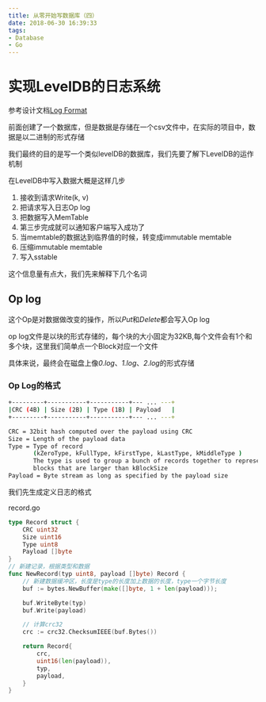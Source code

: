 ```yaml
---
title: 从零开始写数据库（四）
date: 2018-06-30 16:39:33
tags:
- Database
- Go
---
```


# 实现LevelDB的日志系统

参考设计文档[Log Format](https://github.com/google/leveldb/blob/master/doc/log_format.md)

前面创建了一个数据库，但是数据是存储在一个csv文件中，在实际的项目中，数据是以二进制的形式存储

我们最终的目的是写一个类似levelDB的数据库，我们先要了解下LevelDB的运作机制

在LevelDB中写入数据大概是这样几步

1. 接收到请求Write(k, v)
2. 把请求写入日志Op log
3. 把数据写入MemTable
4. 第三步完成就可以通知客户端写入成功了
5. 当memtable的数据达到临界值的时候，转变成immutable memtable
6. 压缩immutable memtable
7. 写入sstable

这个信息量有点大，我们先来解释下几个名词

## Op log

这个Op是对数据做改变的操作，所以*Put*和*Delete*都会写入Op log

op log文件是以块的形式存储的，每个块的大小固定为32KB,每个文件会有1个和多个块，这里我们简单点一个Block对应一个文件

具体来说，最终会在磁盘上像*0.log*、*1.log*、*2.log*的形式存储

### Op Log的格式

```bash
+---------+-----------+-----------+--- ... ---+
|CRC (4B) | Size (2B) | Type (1B) | Payload   |
+---------+-----------+-----------+--- ... ---+

CRC = 32bit hash computed over the payload using CRC
Size = Length of the payload data
Type = Type of record
       (kZeroType, kFullType, kFirstType, kLastType, kMiddleType )
       The type is used to group a bunch of records together to represent
       blocks that are larger than kBlockSize
Payload = Byte stream as long as specified by the payload size
```

我们先生成定义日志的格式

record.go

```go
type Record struct {
	CRC uint32
	Size uint16
	Type uint8
	Payload []byte
}
// 新建记录，根据类型和数据
func NewRecord(typ uint8, payload []byte) Record {
	// 新建数据缓冲区，长度是type的长度加上数据的长度，type一个字节长度
	buf := bytes.NewBuffer(make([]byte, 1 + len(payload)));

	buf.WriteByte(typ)
	buf.Write(payload)

	// 计算crc32
	crc := crc32.ChecksumIEEE(buf.Bytes())

	return Record{
		crc,
		uint16(len(payload)),
		typ,
		payload,
	}
}
```


